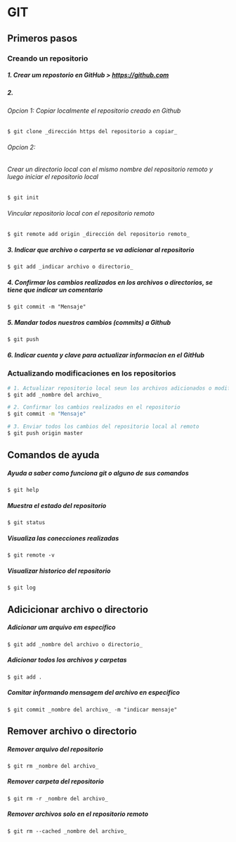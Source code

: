 # GIT


## Primeros pasos

### Creando un repositorio

##### 1. Crear um repostorio en GitHub > https://github.com

##### 2.
 
###### Opcion 1: Copiar localmente el repositorio creado en Github 
	$ git clone _dirección https del repositorio a copiar_

###### Opcion 2: 
###### Crear un directorio local con el mismo nombre del repositorio remoto y luego iniciar el repositorio local
	$ git init

###### Vincular repositorio local con el repositorio remoto
	$ git remote add origin _dirección del repositorio remoto_

##### 3. Indicar que archivo o carperta se va adicionar al repositorio
	$ git add _indicar archivo o directorio_

##### 4. Confirmar los cambios realizados en los archivos o directorios, se tiene que indicar un comentario
	$ git commit -m "Mensaje"

##### 5. Mandar todos nuestros cambios (commits) a Github
	$ git push 

##### 6. Indicar cuenta y clave para actualizar informacion en el GitHub


### Actualizando modificaciones en los repositorios

```bash
# 1. Actualizar repositorio local seun los archivos adicionados o modificados
$ git add _nombre del archivo_

# 2. Confirmar los cambios realizados en el repositorio
$ git commit -m "Mensaje"

# 3. Enviar todos los cambios del repositorio local al remoto
$ git push origin master
```	

## Comandos de ayuda

##### Ayuda a saber como funciona git o alguno de sus comandos
	$ git help

##### Muestra el estado del repositorio
	$ git status

##### Visualiza las conecciones realizadas 
	$ git remote -v

##### Visualizar historico del repositorio
	$ git log


## Adicicionar archivo o directorio

##### Adicionar um arquivo em específico
	$ git add _nombre del archivo o directorio_

##### Adicionar todos los archivos y carpetas
	$ git add .

##### Comitar informando mensagem del archivo en especifico
	$ git commit _nombre del archivo_ -m "indicar mensaje"

## Remover archivo o directorio

##### Remover arquivo del repositorio
	$ git rm _nombre del archivo_

##### Remover carpeta del repositorio
	$ git rm -r _nombre del archivo_

##### Remover archivos solo en el repositorio remoto
	$ git rm --cached _nombre del archivo_





